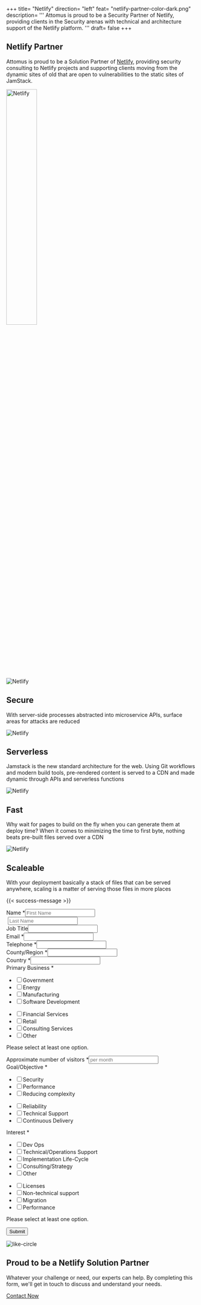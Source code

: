 +++
title= "Netlify"
direction= "left"
feat= "netlify-partner-color-dark.png"
description= '''
Attomus is proud to be a Security Partner of Netlify, providing clients in the Security arenas with technical and architecture support of the Netlify platform.
'''
draft= false
+++

<div class="partner__flat-row--left"> 
    <div class="partner__flat-row__content">
        <h2>Netlify Partner</h2>
        <p>Attomus is proud to be a Solution Partner of <a href="https://netlify.com" target="_blank">Netlify</a>, providing security consulting to Netlify projects and supporting clients moving from the dynamic sites of old that are open to vulnerabilities to the static sites of JamStack.</p>
    </div>
    <div class="partner__flat-row__image">
        <img data-src="/img/netlify-partner-color-dark.png" class="cld-responsive" alt="Netlify" style="min-width: 40%;
    min-height: 40%;
    height: 40%;">
    </div>
</div>
<div class="partner-offers">
    <div class="partner-offer__item">
        <img data-src="/img/genius.png" class="cld-responsive" alt="Netlify" >
        <h2>Secure</h2>
        <p>With server-side processes abstracted into microservice APIs, surface areas for attacks are reduced</p>
    </div>
    <div class="partner-offer__item">
        <img data-src="/img/genius.png" class="cld-responsive" alt="Netlify">
        <h2>Serverless</h2>
        <p>Jamstack is the new standard architecture for the web. Using Git workflows and modern build tools, pre-rendered content is served to a CDN and made dynamic through APIs and serverless functions</p>
    </div>
    <div class="partner-offer__item">
        <img data-src="/img/genius.png" class="cld-responsive" alt="Netlify">
        <h2>Fast</h2>
        <p>Why wait for pages to build on the fly when you can generate them at deploy time? When it comes to minimizing the time to first byte, nothing beats pre-built files served over a CDN</p>
    </div>
   <div class="partner-offer__item">
        <img data-src="/img/genius.png" class="cld-responsive" alt="Netlify">
        <h2>Scaleable</h2>
        <p>With your deployment basically a stack of files that can be served anywhere, scaling is a matter of serving those files in more places</p>
    </div>
</div>



{{< success-message >}}

<form class="partner-form" netlify name="netlify-form" method="POST" action="/partners/netlify#message-received">
    <div class="partner-form">
        <div class="partner-form__col--6"><label for="firstname">Name <span>*</span></label><input required name="first-name" id="firstname" type="text" placeholder="First Name"></div>
        <div class="partner-form__col--6"><label for="lastname">&nbsp;</label><input required name="last-name" id="lastname" type="text" placeholder="Last Name"></div>
        <div class="partner-form__col--6"><label for="jobtitle">Job Title</label><input name="job-title" id="jobtitle" type="text" placeholder=""></div>
        <div class="partner-form__col--6"><label for="email">Email <span>*</span></label><input required name="email" id="email" type="email" placeholder=""></div>
        <div class="partner-form__col--6"><label for="telephone">Telephone <span>*</span></label><input required name="telephone" id="telephone" type="phone" placeholder=""></div>
        <div class="partner-form__col--6"><label for="contryregion">County/Region <span>*</span></label><input required name="contryregion" id="contryregion" type="text" placeholder=""></div>
        <div class="partner-form__col--6"><label for="country">Country <span>*</span></label><input required name="country" id="country" type="text" placeholder=""></div>
        <div class="partner-form__col--12"><label>Primary Business <span>*</span></label>
            <div class="checkbox-row primary-business">
                <ul>
                    <li><input type="checkbox" placeholder=""><label>Government</label></li>
                    <li><input type="checkbox" placeholder=""><label>Energy</label></li>
                    <li><input type="checkbox" placeholder=""><label>Manufacturing</label></li>
                    <li><input type="checkbox" placeholder=""><label>Software Development</label></li>
                </ul>
                <ul>
                    <li><input type="checkbox" placeholder=""><label>Financial Services</label></li>
                    <li><input type="checkbox" placeholder=""><label>Retail</label></li>
                    <li><input type="checkbox" placeholder=""><label>Consulting Services</label></li>
                    <li><input type="checkbox" placeholder=""><label>Other</label></li>
                </ul>
            </div>
            <p>Please select at least one option.</p>
        </div>
        <div class="partner-form__col--6 col--shrink"><label for="approximatevisitors">Approximate number of visitors <span>*</span></label><input id="approximateusers" required name="approximate-users" type="number" placeholder="per month"></div>
        <div class="partner-form__col--12"><label>Goal/Objective <span>*</span></label>
            <div class="checkbox-row goal-objective">
                <ul>
                    <li><input type="checkbox" placeholder=""><label>Security</label></li>
                    <li><input type="checkbox" placeholder=""><label>Performance</label></li>
                    <li><input type="checkbox" placeholder=""><label>Reducing complexity</label></li>
                </ul>
                <ul>
                    <li><input type="checkbox" placeholder=""><label>Reliability</label></li>
                    <li><input type="checkbox" placeholder=""><label>Technical Support</label></li>
                    <li><input type="checkbox" placeholder=""><label>Continuous Delivery</label></li>
                </ul>
            </div>
        </div>
        <div class="partner-form__col--12"><label>Interest <span>*</span></label>
            <div class="checkbox-row interest">
                <ul>
                    <li><input type="checkbox" placeholder=""><label>Dev Ops</label></li>
                    <li><input type="checkbox" placeholder=""><label>Technical/Operations Support</label></li>
                    <li><input type="checkbox" placeholder=""><label>Implementation Life-Cycle</label></li>
                    <li><input type="checkbox" placeholder=""><label>Consulting/Strategy</label></li>
                    <li><input type="checkbox" placeholder=""><label>Other</label></li>
                </ul>
                <ul>
                    <li><input type="checkbox" placeholder=""><label>Licenses</label></li>
                    <li><input type="checkbox" placeholder=""><label>Non-technical support</label></li>
                    <li><input type="checkbox" placeholder=""><label>Migration</label></li>
                    <li><input type="checkbox" placeholder=""><label>Performance</label></li>
                </ul>
            </div>
            <p>Please select at least one option.</p>
        </div>
        <div class="partner-form__col--6">
            <input type="submit" value="Submit" id="netlify-form__submit" class="partner-form__submit">
        </div>
    </div>
</form>

<div class="index__about-us">
    <div class="index__about-us__like-circle">
        <img data-src="/img/like.png" class="cld-responsive" alt="like-circle">
    </div>
    <div class="index__about-us__column">
        <h2>Proud to be a Netlify Solution Partner</h2>
        <p>Whatever your challenge or need, our experts can help. By completing this form, we'll get in touch to discuss and understand your needs.</p>
    </div>
    <a href="/contact-us">Contact Now</a>
</div>
